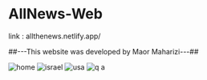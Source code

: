 # AllNews-Web

link : allthenews.netlify.app/

##---This website was developed by Maor Maharizi---##

![home](https://user-images.githubusercontent.com/69205898/188851913-150e4886-10ec-4e80-845e-f160c62a405e.png)
![israel](https://user-images.githubusercontent.com/69205898/188851947-92cb0891-d451-41e8-8d03-2addbb444fd9.png)
![usa](https://user-images.githubusercontent.com/69205898/188851980-2432a6d8-4221-4b1f-b158-4970b46f43ff.png)
![q a](https://user-images.githubusercontent.com/69205898/188851996-59dced2c-85d4-4b0e-8e38-3b5c005bb821.png)
